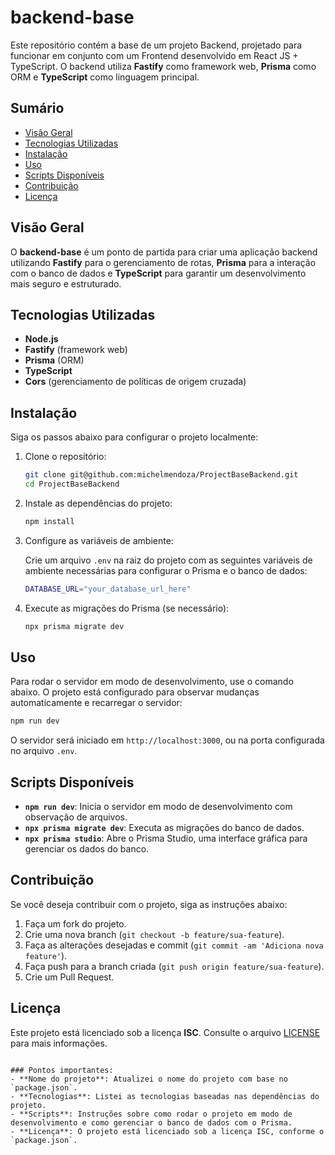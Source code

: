 # backend-base

Este repositório contém a base de um projeto Backend, projetado para funcionar em conjunto com um Frontend desenvolvido em React JS + TypeScript. O backend utiliza **Fastify** como framework web, **Prisma** como ORM e **TypeScript** como linguagem principal.

## Sumário

- [Visão Geral](#visão-geral)
- [Tecnologias Utilizadas](#tecnologias-utilizadas)
- [Instalação](#instalação)
- [Uso](#uso)
- [Scripts Disponíveis](#scripts-disponíveis)
- [Contribuição](#contribuição)
- [Licença](#licença)

## Visão Geral

O **backend-base** é um ponto de partida para criar uma aplicação backend utilizando **Fastify** para o gerenciamento de rotas, **Prisma** para a interação com o banco de dados e **TypeScript** para garantir um desenvolvimento mais seguro e estruturado.

## Tecnologias Utilizadas

- **Node.js**
- **Fastify** (framework web)
- **Prisma** (ORM)
- **TypeScript**
- **Cors** (gerenciamento de políticas de origem cruzada)

## Instalação

Siga os passos abaixo para configurar o projeto localmente:

1. Clone o repositório:

   ```bash
   git clone git@github.com:michelmendoza/ProjectBaseBackend.git
   cd ProjectBaseBackend
   ```

2. Instale as dependências do projeto:

   ```bash
   npm install
   ```

3. Configure as variáveis de ambiente:

   Crie um arquivo `.env` na raiz do projeto com as seguintes variáveis de ambiente necessárias para configurar o Prisma e o banco de dados:

   ```bash
   DATABASE_URL="your_database_url_here"
   ```

4. Execute as migrações do Prisma (se necessário):

   ```bash
   npx prisma migrate dev
   ```

## Uso

Para rodar o servidor em modo de desenvolvimento, use o comando abaixo. O projeto está configurado para observar mudanças automaticamente e recarregar o servidor:

```bash
npm run dev
```

O servidor será iniciado em `http://localhost:3000`, ou na porta configurada no arquivo `.env`.

## Scripts Disponíveis

- **`npm run dev`**: Inicia o servidor em modo de desenvolvimento com observação de arquivos.
- **`npx prisma migrate dev`**: Executa as migrações do banco de dados.
- **`npx prisma studio`**: Abre o Prisma Studio, uma interface gráfica para gerenciar os dados do banco.

## Contribuição

Se você deseja contribuir com o projeto, siga as instruções abaixo:

1. Faça um fork do projeto.
2. Crie uma nova branch (`git checkout -b feature/sua-feature`).
3. Faça as alterações desejadas e commit (`git commit -am 'Adiciona nova feature'`).
4. Faça push para a branch criada (`git push origin feature/sua-feature`).
5. Crie um Pull Request.

## Licença

Este projeto está licenciado sob a licença **ISC**. Consulte o arquivo [LICENSE](LICENSE) para mais informações.
```

### Pontos importantes:
- **Nome do projeto**: Atualizei o nome do projeto com base no `package.json`.
- **Tecnologias**: Listei as tecnologias baseadas nas dependências do projeto.
- **Scripts**: Instruções sobre como rodar o projeto em modo de desenvolvimento e como gerenciar o banco de dados com o Prisma.
- **Licença**: O projeto está licenciado sob a licença ISC, conforme o `package.json`.

